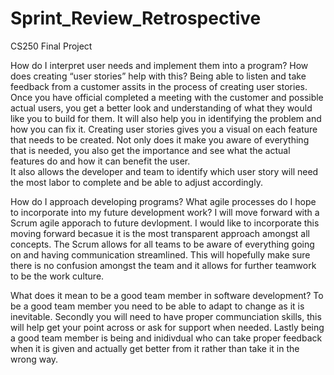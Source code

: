 # Sprint_Review_Retrospective
CS250 Final Project

How do I interpret user needs and implement them into a program? How does creating “user stories” help with this?
  Being able to listen and take feedback from a customer assits in the process of creating user stories.  Once you have official completed a meeting
  with the customer and possible actual users, you get a better look and understanding of what they would like you to build for them.  It will also help 
  you in identifying the problem and how you can fix it.  Creating user stories gives you a visual on each feature that needs to be created.  Not only 
  does it make you aware of everything that is needed, you also get the importance and see what the actual features do and how it can benefit the user.  
  It also allows the developer and team to identify which user story will need the most labor to complete and be able to adjust accordingly.  
  
How do I approach developing programs? What agile processes do I hope to incorporate into my future development work?
  I will move forward with a Scrum agile apporach to future devlopment.  I would like to incorporate this moving forward becasue it is the most transparent
  approach amongst all concepts.  The Scrum allows for all teams to be aware of everything going on and having communication streamlined.  This will 
  hopefully make sure there is no confusion amongst the team and it allows for further teamwork to be the work culture. 

What does it mean to be a good team member in software development?
  To be a good team member you need to be able to adapt to change as it is inevitable.  Secondly you will need to have proper communciation skills, this
  will help get your point across or ask for support when needed.  Lastly being a good team member is being and inidivdual who can take proper feedback
  when it is given and actually get better from it rather than take it in the wrong way.  
